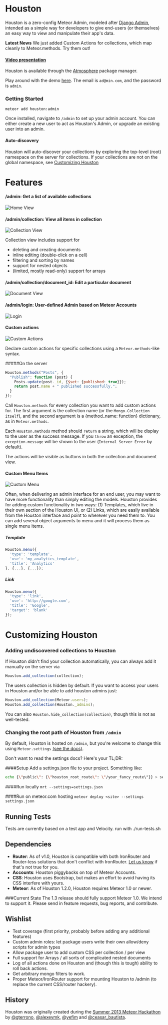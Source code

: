 Houston
===============
Houston is a zero-config Meteor Admin, modeled after [Django Admin](https://docs.djangoproject.com/en/dev/ref/contrib/admin/), intended as a simple way for developers to give end-users (or themselves) an easy way to view and manipulate their app's data.

**Latest News** We just added Custom Actions for collections, which map cleanly to Meteor.methods.  Try them out!

#### [Video presentation](https://www.youtube.com/watch?v=vXeWxbJQr5o)

Houston is available through the [Atmosphere](https://atmospherejs.com/package/houston) package manager.

Play around with the demo [here](http://houston-test.meteor.com/admin). The email is `ad@min.com`, and the password is `admin`.

### Getting Started

```
meteor add houston:admin
```


Once installed, navigate to `/admin` to set up your admin account. You can either create a new user to act as Houston's Admin, or upgrade an existing user into an admin.

#### Auto-discovery
Houston will auto-discover your collections by exploring the top-level (root) namespace on the server for collections.  If your collections are not on the global namespace, see [Customizing Houston](#customizing-houston)

Features
========

#### /admin: Get a list of available collections
![Home View](https://raw.github.com/gterrono/houston/master/doc/home.png)

#### /admin/collection: View all items in collection
![Collection View](https://raw.github.com/gterrono/houston/master/doc/collection.png)

Collection view includes support for
- deleting and creating documents
- inline editing (double-click on a cell)
- filtering and sorting by names
- support for nested objects
- (limited, mostly read-only) support for arrays

#### /admin/collection/document_id: Edit a particular document
![Document View](https://raw.github.com/gterrono/houston/master/doc/document.png)

#### /admin/login: User-defined Admin based on Meteor Accounts
![Login](https://raw.github.com/gterrono/houston/master/doc/login.png)

#### Custom actions
![Custom Actions](https://raw.github.com/gterrono/houston/master/doc/custom-actions.png)

Declare custom actions for specific collections using a `Meteor.methods`-like syntax.

#####On the server
```javascript
Houston.methods("Posts", {
  "Publish": function (post) {
    Posts.update(post._id, {$set: {published: true}});
    return post.name + " published successfully.";
  }
});

```
Call `Houston.methods` for every collection you want to add custom actions for. The first argument is the collection name (or the `Mongo.Collection itself`), and the second argument is a {method_name: function} dictionary, as in `Meteor.methods`.

Each `Houston.methods` method should `return` a string, which will be display to the user as the success message. If you `throw` an exception, the `exception.message` will be shown to the user (`Internal Server Error` by default).

The actions will be visible as buttons in both the collection and document view.

#### Custom Menu Items
![Custom Menu](https://raw.github.com/gterrono/houston/master/doc/menu.png)

Often, when delivering an admin interface for an end user, you may want to have
more functionality than simply editing the models.
Houston provides for adding custom functionality in two ways: (1) Templates,
which live in their own section of the Houston UI, or (2) Links,
which are easily available from the Houston interface and point to wherever you
need them to. You can add several object arguments to menu and it will process
them as single menu items.

##### Template
```javascript
Houston.menu({
  'type': 'template',
  'use': 'my_analytics_template',
  'title': 'Analytics'
}, {...}, {...});
```

##### Link
```javascript
Houston.menu({
  'type': 'link',
  'use': 'http://google.com',
  'title': 'Google',
  'target': 'blank'
});
```




Customizing Houston
========

### Adding undiscovered collections to Houston
If Houston didn't find your collection automatically, you can always add it manually on the server via
```javascript
Houston.add_collection(collection);
```

The users collection is hidden by default. If you want to access your users in Houston and/or be able to add houston admins just:
```javascript
Houston.add_collection(Meteor.users);
Houston.add_collection(Houston._admins);
```

You can also `Houston.hide_collection(collection)`, though this is not as well-tested.

### Changing the root path of Houston from `/admin`
By default, Houston is hosted on `/admin`, but you're welcome to change this using `Meteor.settings` [(see the docs)](http://docs.meteor.com/#meteor_settings).

Don't want to read the settings docs? Here's your TL;DR:

####Setup
Add a settings.json file to your project. Something like:
```bash
echo {\"public\": {\"houston_root_route\": \"/your_fancy_route\"}} > settings.json
```

####Run locally
`mrt --settings=settings.json`

####Run on meteor.com hosting
`meteor deploy <site> --settings settings.json`

Running Tests
-----
Tests are currently based on a test app and Velocity.
run with ./run-tests.sh

Dependencies
-----

* **Router**: As of v1.0, Houston is compatible with both IronRouter and Router-less solutions that don't conflict with IronRouter. [Let us know](https://github.com/gterrono/houston/issues/new) if that's not true for you.
* **Accounts**: Houston piggybacks on top of Meteor Accounts.
* **CSS**: Houston uses Bootstrap, but makes an effort to avoid having its CSS interfere with yours.
* **Meteor**: As of Houston 1.2.0, Houston requires Meteor 1.0 or newer.

###Current State
The 1.3 release should fully support Meteor 1.0. We intend to support it. Please send in feature requests, bug reports, and contribute.

Wishlist
-------
- Test coverage (first priority, probably before adding any additional features)
- Custom admin roles: let package users write their own allow/deny scripts for admin types
- Allow package user to add custom CSS per collection / per view
- Full support for Arrays / all sorts of complicated nested documents
- Log of all actions done on Houston and (though this is tough) ability to roll back actions.
- Get arbitrary mongo filters to work.
- Proper Meteor/IronRouter support for mounting Houston to /admin (to replace the current CSS/router hackery).

History
-------
Houston was originally created during the [Summer 2013 Meteor Hackathon](http://www.meteor.com/blog/2013/07/09/congratulations-to-the-meteor-summer-hackathon-2013-teams) by [@gterrono](https://github.com/gterrono), [@alexeymk](https://twitter.com/alexeymk), [@yefim](https://twitter.com/yefim) and [@ceasar_bautista](https://twitter.com/ceasar_bautista).
